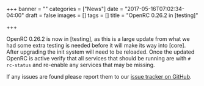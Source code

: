 +++
banner = ""
categories = ["News"]
date = "2017-05-16T07:02:34-04:00"
draft = false
images = []
tags = []
title = "OpenRC 0.26.2 in [testing]"

+++

OpenRC 0.26.2 is now in [testing], as this is a large update from what we had
some extra testing is needed before it will make its way into [core]. After
upgrading the init system will need to be reloaded. Once the updated OpenRC is
active verify that all services that should be running are with `# rc-status`
and re-enable any services that may be missing.

If any issues are found please report them to our [issue tracker on GitHub](https://github.com/PacBSD/abs/issues).
